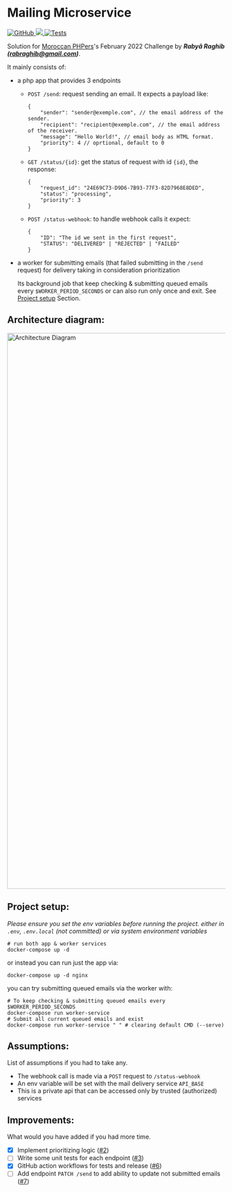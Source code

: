 # Mailing Microservice

<p>
    <a href="https://github.com/rabraghib/mailing-microservice/blob/main/LICENSE">
        <img alt="GitHub" src="https://img.shields.io/github/license/rabraghib/mailing-microservice">
    </a>
    <a href="https://codecov.io/gh/rabraghib/mailing-microservice">
        <img src="https://codecov.io/gh/rabraghib/mailing-microservice/branch/main/graph/badge.svg?token=AUNN6I95IA"/>
    </a>
    <a href="https://github.com/rabraghib/mailing-microservice/actions/workflows/tests.yml">
        <img alt="Tests" src="https://github.com/rabraghib/mailing-microservice/actions/workflows/tests.yml/badge.svg">
    </a>
</p>

Solution for [Moroccan PHPers](https://www.facebook.com/groups/moroccanphpers/)'s February 2022 Challenge by ***Rabyâ Raghib (<rabraghib@gmail.com>)***.

It mainly consists of:
- a php app that provides 3 endpoints
  - `POST /send`: request sending an email. It expects a payload like:
    ```
    {
        "sender": "sender@exemple.com", // the email address of the sender.
        "recipient": "recipient@exemple.com", // the email address of the receiver.
        "message": "Hello World!", // email body as HTML format.
        "priority": 4 // oprtional, default to 0
    }
    ```
  - `GET /status/{id}`: get the status of request with id `{id}`, the response:
    ```
    {
        "request_id": "24E69C73-D9D6-7B93-77F3-82D7968E8DED",
        "status": "processing",
        "priority": 3
    }
    ```
  - `POST /status-webhook`: to handle webhook calls it expect:
    ```
    {
        "ID": "The id we sent in the first request",
        "STATUS": "DELIVERED" | "REJECTED" | "FAILED"
    }
    ```
- a worker for submitting emails (that failed submitting in the `/send` request) for delivery taking in consideration prioritization

  Its background job that keep checking & submitting queued emails every `$WORKER_PERIOD_SECONDS` or can also run only once and exit. See [Project setup](#project-setup) Section.

## Architecture diagram:
<img width="1284" alt="Architecture Diagram" src="https://user-images.githubusercontent.com/49442862/152674921-3f7cfa4a-8fdd-4b62-b91f-2cb8db4b0eb4.png">

## Project setup:
*Please ensure you set the env variables before running the project. either in `.env`, `.env.local` (not committed) or via system environment variables*
```shell
# run both app & worker services
docker-compose up -d
```
or instead you can run just the app via:
```shell
docker-compose up -d nginx
```
you can try submitting queued emails via the worker with:
```shell
# To keep checking & submitting queued emails every $WORKER_PERIOD_SECONDS
docker-compose run worker-service 
# Submit all current queued emails and exist
docker-compose run worker-service " " # clearing default CMD (--serve)
```

## Assumptions:
List of assumptions if you had to take any.
- The webhook call is made via a `POST` request to `/status-webhook`
- An env variable will be set with the mail delivery service `API_BASE`
- This is a private api that can be accessed only by trusted (authorized) services

## Improvements:
What would you have added if you had more time.
- [X] Implement prioritizing logic ([#2](https://github.com/rabraghib/mailing-microservice/issues/2))
- [ ] Write some unit tests for each endpoint ([#3](https://github.com/rabraghib/mailing-microservice/issues/3))
- [X] GitHub action workflows for tests and release ([#6](https://github.com/rabraghib/mailing-microservice/issues/6))
- [ ] Add endpoint `PATCH /send` to add ability to update not submitted emails ([#7](https://github.com/rabraghib/mailing-microservice/issues/7))
